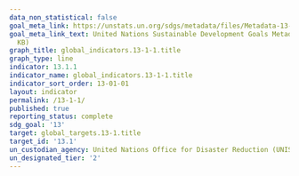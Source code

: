 ```yaml
---
data_non_statistical: false
goal_meta_link: https://unstats.un.org/sdgs/metadata/files/Metadata-13-01-01.pdf
goal_meta_link_text: United Nations Sustainable Development Goals Metadata (PDF 224
  KB)
graph_title: global_indicators.13-1-1.title
graph_type: line
indicator: 13.1.1
indicator_name: global_indicators.13-1-1.title
indicator_sort_order: 13-01-01
layout: indicator
permalink: /13-1-1/
published: true
reporting_status: complete
sdg_goal: '13'
target: global_targets.13-1.title
target_id: '13.1'
un_custodian_agency: United Nations Office for Disaster Reduction (UNISDR)
un_designated_tier: '2'
---
```

